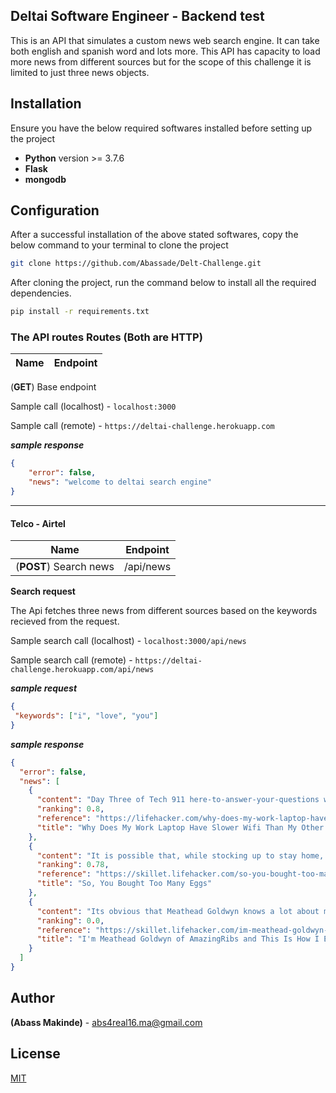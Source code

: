 ## Deltai Software Engineer - Backend test

This is an API that simulates a custom news web search engine. It can take both english and spanish word and lots more. This API has capacity to load more news from different sources but for the scope of this challenge it is limited to just three news objects.

## Installation

Ensure you have the below required softwares installed before setting up the project

- **Python** version >= 3.7.6
- **Flask**
- **mongodb**

## Configuration
After a successful installation of the above stated softwares, copy the below command to your terminal to clone the project 

```bash
git clone https://github.com/Abassade/Delt-Challenge.git
```
After cloning the project, run the command below to install all the required dependencies.

```bash
pip install -r requirements.txt
```

### The API routes Routes (Both are HTTP)
Name                                         | Endpoint
------------------------------------------- | -------------------------------------------
(**GET**) Base endpoint 

Sample call (localhost) - ```localhost:3000```

Sample call (remote) - ```https://deltai-challenge.herokuapp.com```

***sample response***
```json
{
    "error": false,
    "news": "welcome to deltai search engine"
}
```
---

#### Telco - Airtel

Name                                         | Endpoint
------------------------------------------- | -------------------------------------------
(**POST**) Search news                             | /api/news


**Search request**

The Api fetches three news from different sources based on the keywords recieved from the request.

Sample search call (localhost) - ```localhost:3000/api/news```

Sample search call (remote) - ```https://deltai-challenge.herokuapp.com/api/news```

***sample request***

```json
{
 "keywords": ["i", "love", "you"]
}
```

***sample response***

```json
{
  "error": false,
  "news": [
    {
      "content": "Day Three of Tech 911 here-to-answer-your-questions week, and Im barreling through reader comments as if it were my job. Which it is. It is my job, and I love helping out as best I can. Remember, if you have a question about the tech of working from home, bec… [+5095 chars]",
      "ranking": 0.8,
      "reference": "https://lifehacker.com/why-does-my-work-laptop-have-slower-wifi-than-my-other-1842489912",
      "title": "Why Does My Work Laptop Have Slower Wifi Than My Other Devices?"
    },
    {
      "content": "It is possible that, while stocking up to stay home, you purchased too much of one particular item. I did this with eggs. It all happened so fast: I was at my local restaurant supply store, buying a normal amount (four pounds) of butter, when I was suddenly m… [+3043 chars]",
      "ranking": 0.78,
      "reference": "https://skillet.lifehacker.com/so-you-bought-too-many-eggs-1842454706",
      "title": "So, You Bought Too Many Eggs"
    },
    {
      "content": "Its obvious that Meathead Goldwyn knows a lot about meatbut it must be said that after nearly half a century of eating and drinking for a living, he knows a lot of other things, too. His site, AmazingRibs.com, is not only a font of BBQ and meat-centric grilli… [+14793 chars]",
      "ranking": 0.0,
      "reference": "https://skillet.lifehacker.com/im-meathead-goldwyn-of-amazingribs-and-this-is-how-i-ea-1842364465",
      "title": "I'm Meathead Goldwyn of AmazingRibs and This Is How I Eat"
    }
  ]
}
```
## Author
**(Abass Makinde)** - <abs4real16.ma@gmail.com>

## License
[MIT](https://choosealicense.com/licenses/mit/)